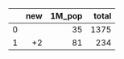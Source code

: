 |    |   new |   1M_pop |   total |
|---:|------:|---------:|--------:|
|  0 |       |       35 |    1375 |
|  1 |    +2 |       81 |     234 |